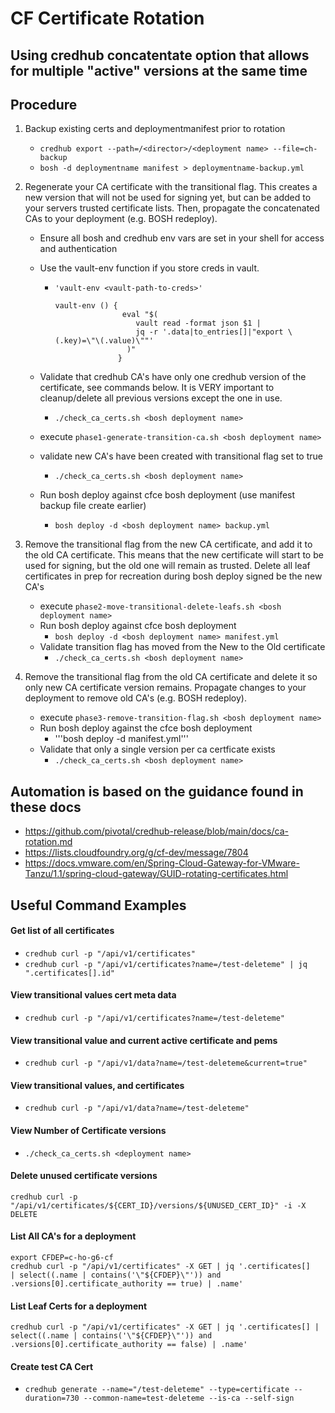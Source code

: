 # CF Certificate Rotation

## Using credhub concatentate option that allows for multiple "active" versions at the same time

## Procedure

1. Backup existing certs and deploymentmanifest prior to rotation
 
    * ```credhub export --path=/<director>/<deployment name> --file=ch-backup```
    * ```bosh -d deploymentname manifest > deploymentname-backup.yml```

2.  Regenerate your CA certificate with the transitional flag. This creates a new version that will not be used for signing yet, but can be added to your servers trusted certificate lists. Then, propagate the concatenated CAs to your deployment (e.g. BOSH redeploy).
    
    * Ensure all bosh and credhub env vars are set in your shell for access and authentication
    * Use the vault-env function if you store creds in vault.
       *  ``` 
          'vault-env <vault-path-to-creds>'
          ```
          
          ```
          vault-env () {
                         eval "$(
                            vault read -format json $1 |
                            jq -r '.data|to_entries[]|"export \(.key)=\"\(.value)\""'
                          )"
                        }
          ```
          
    * Validate that credhub CA's have only one credhub version of the certificate, see commands below.  It is VERY important to cleanup/delete all previous versions except the one in use. 
      * ```./check_ca_certs.sh <bosh deployment name>```
    * execute ```phase1-generate-transition-ca.sh <bosh deployment name>```
    * validate new CA's have been created with transitional flag set to true
      * ```./check_ca_certs.sh <bosh deployment name>```
    * Run bosh deploy against cfce bosh deployment (use manifest backup file create earlier)
       * ```bosh deploy -d <bosh deployment name> backup.yml```

3. Remove the transitional flag from the new CA certificate, and add it to the old CA certificate. This means that the new certificate will start to be used for signing, but the old one will remain as trusted.  Delete all leaf certificates in prep for recreation during bosh deploy signed be the new CA's
    
    * execute ```phase2-move-transitional-delete-leafs.sh <bosh deployment name>```
    * Run bosh deploy against cfce bosh deployment
       * ```bosh deploy -d <bosh deployment name> manifest.yml```
    * Validate transition flag has moved from the New to the Old certificate
       * ```./check_ca_certs.sh <bosh deployment name>```
    
4. Remove the transitional flag from the old CA certificate and delete it so only new CA certificate version remains. Propagate changes to your deployment to remove old CA's (e.g. BOSH redeploy).
    
    * execute ```phase3-remove-transition-flag.sh <bosh deployment name>```
    * Run bosh deploy against the cfce bosh deployment
       * '''bosh deploy -d <bosh deployment name> manifest.yml'''
    * Validate that only a single version per ca certficate exists
       * ```./check_ca_certs.sh <bosh deployment name>```

## Automation is based on the guidance found in these docs

* https://github.com/pivotal/credhub-release/blob/main/docs/ca-rotation.md
* https://lists.cloudfoundry.org/g/cf-dev/message/7804
* https://docs.vmware.com/en/Spring-Cloud-Gateway-for-VMware-Tanzu/1.1/spring-cloud-gateway/GUID-rotating-certificates.html

## Useful Command Examples

#### Get list of all certificates

*   ```credhub curl -p "/api/v1/certificates"```
*   ```credhub curl -p "/api/v1/certificates?name=/test-deleteme" | jq ".certificates[].id"```

#### View transitional values cert meta data

* ```credhub curl -p "/api/v1/certificates?name=/test-deleteme"```

#### View transitional value and current active certificate and pems

* ```credhub curl -p "/api/v1/data?name=/test-deleteme&current=true"```

#### View transitional values, and certificates

* ```credhub curl -p "/api/v1/data?name=/test-deleteme"```

#### View Number of Certificate versions

* ```./check_ca_certs.sh <deployment name>```   
    
#### Delete unused certificate versions
    credhub curl -p "/api/v1/certificates/${CERT_ID}/versions/${UNUSED_CERT_ID}" -i -X DELETE

#### List All CA's for a deployment

```
export CFDEP=c-ho-g6-cf
credhub curl -p "/api/v1/certificates" -X GET | jq '.certificates[]
| select((.name | contains('\"${CFDEP}\"')) and
.versions[0].certificate_authority == true) | .name'
````

#### List Leaf Certs for a deployment

```
credhub curl -p "/api/v1/certificates" -X GET | jq '.certificates[] |
select((.name | contains('\"${CFDEP}\"')) and
.versions[0].certificate_authority == false) | .name'
```

#### Create test CA Cert

* ```credhub generate --name="/test-deleteme" --type=certificate --duration=730 --common-name=test-deleteme --is-ca --self-sign```

